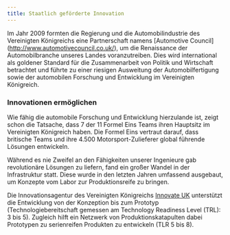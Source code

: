 ```yaml
---
title: Staatlich geförderte Innovation
---
```


Im Jahr 2009 formten die Regierung und die Automobilindustrie des Vereinigten Königreichs eine Partnerschaft namens [Automotive Council] (http://www.automotivecouncil.co.uk/), um die Renaissance der Automobilbranche unseres Landes voranzutreiben. Dies wird international als goldener Standard für die Zusammenarbeit von Politik und Wirtschaft betrachtet und führte zu einer riesigen Ausweitung der Automobilfertigung sowie der automobilen Forschung und Entwicklung im Vereinigten Königreich.

### Innovationen ermöglichen

Wie fähig die automobile Forschung und Entwicklung hierzulande ist, zeigt schon die Tatsache, dass 7 der 11 Formel Eins Teams ihren Hauptsitz im Vereinigten Königreich haben. Die Formel Eins vertraut darauf, dass britische Teams und ihre 4.500 Motorsport-Zulieferer global führende Lösungen entwickeln.

Während es nie Zweifel an den Fähigkeiten unserer Ingenieure gab revolutionäre Lösungen zu liefern, fand ein großer Wandel in der Infrastruktur statt. Diese wurde in den letzten Jahren umfassend ausgebaut, um Konzepte vom Labor zur Produktionsreife zu bringen.

Die Innovationsagentur des Vereinigten Königreichs [Innovate UK](https://www.gov.uk/government/organisations/innovate-uk) unterstützt die Entwicklung von der Konzeption bis zum Prototyp (Technologiebereitschaft gemessen am Technology Readiness Level (TRL): 3 bis 5). Zugleich hilft ein Netzwerk von Produktionskatapulten dabei Prototypen zu serienreifen Produkten zu entwickeln (TLR 5 bis 8).

